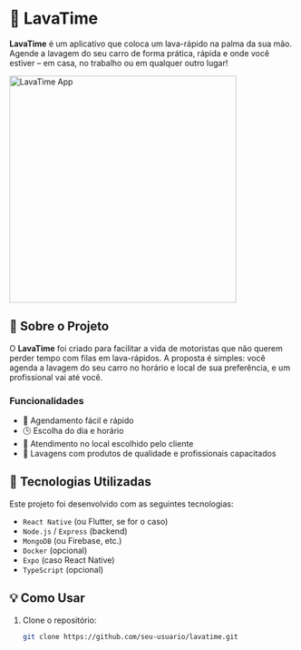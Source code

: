 
# 🚗 LavaTime

**LavaTime** é um aplicativo que coloca um lava-rápido na palma da sua mão. Agende a lavagem do seu carro de forma prática, rápida e onde você estiver – em casa, no trabalho ou em qualquer outro lugar!

<img src="https://github.com/user-attachments/assets/2bce849f-06f2-4c1c-9de5-9d5de3dc1737" alt="LavaTime App" width="400" />

## 📱 Sobre o Projeto

O **LavaTime** foi criado para facilitar a vida de motoristas que não querem perder tempo com filas em lava-rápidos. A proposta é simples: você agenda a lavagem do seu carro no horário e local de sua preferência, e um profissional vai até você.

### Funcionalidades

- 📆 Agendamento fácil e rápido
- 🕒 Escolha do dia e horário
- 📍 Atendimento no local escolhido pelo cliente
- 🧼 Lavagens com produtos de qualidade e profissionais capacitados

## 🚀 Tecnologias Utilizadas

Este projeto foi desenvolvido com as seguintes tecnologias:

- `React Native` (ou Flutter, se for o caso)
- `Node.js` / `Express` (backend)
- `MongoDB` (ou Firebase, etc.)
- `Docker` (opcional)
- `Expo` (caso React Native)
- `TypeScript` (opcional)

## 💡 Como Usar

1. Clone o repositório:
   ```bash
   git clone https://github.com/seu-usuario/lavatime.git

